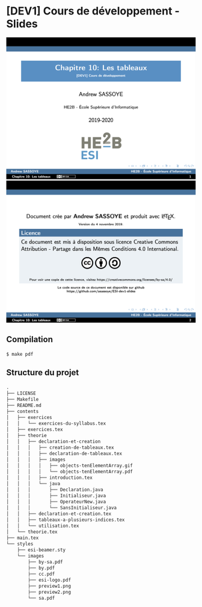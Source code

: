 # [DEV1] Cours de développement - Slides
![Preview 1](styles/images/preview1.png)
![Preview 2](styles/images/preview2.png)
## Compilation
```
$ make pdf
```

## Structure du projet
```
.
├── LICENSE
├── Makefile
├── README.md
├── contents
│   ├── exercices
│   │   └── exercices-du-syllabus.tex
│   ├── exercices.tex
│   ├── theorie
│   │   ├── declaration-et-creation
│   │   │   ├── creation-de-tableaux.tex
│   │   │   ├── declaration-de-tableaux.tex
│   │   │   ├── images
│   │   │   │   ├── objects-tenElementArray.gif
│   │   │   │   └── objects-tenElementArray.pdf
│   │   │   ├── introduction.tex
│   │   │   └── java
│   │   │       ├── Declaration.java
│   │   │       ├── Initialiseur.java
│   │   │       ├── OperateurNew.java
│   │   │       └── SansInitialiseur.java
│   │   ├── declaration-et-creation.tex
│   │   ├── tableaux-a-plusieurs-indices.tex
│   │   └── utilisation.tex
│   └── theorie.tex
├── main.tex
└── styles
    ├── esi-beamer.sty
    └── images
        ├── by-sa.pdf
        ├── by.pdf
        ├── cc.pdf
        ├── esi-logo.pdf
        ├── preview1.png
        ├── preview2.png
        └── sa.pdf
```